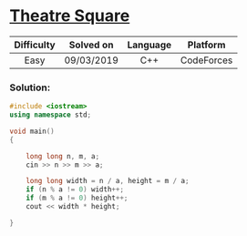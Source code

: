 # [Theatre Square](https://codeforces.com/contest/1/problem/A)

| Difficulty | Solved on  | Language   | Platform   |
| :--------: | :--------: | :--------: | :--------: |
| Easy       | 09/03/2019 | C++        | CodeForces |

### Solution:

```c++
#include <iostream>
using namespace std;

void main()
{

    long long n, m, a;
    cin >> n >> m >> a;

    long long width = n / a, height = m / a;
    if (n % a != 0) width++;
    if (m % a != 0) height++;
    cout << width * height;

}
```